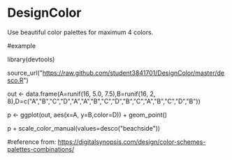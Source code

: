 # DesignColor

Use beautiful color palettes for maximum 4 colors.

#example




library(devtools)



source_url("https://raw.github.com/student3841701/DesignColor/master/desco.R")



out <- data.frame(A=runif(16, 5.0, 7.5),B=runif(16, 2, 8),D=c("A","B","C","D","A","A","B","C","D","B","C","A","B","C","D","B"))


p   <- ggplot(out, aes(x=A, y=B,color=D)) + geom_point()


p +  scale_color_manual(values=desco("beachside"))


#reference from: https://digitalsynopsis.com/design/color-schemes-palettes-combinations/
